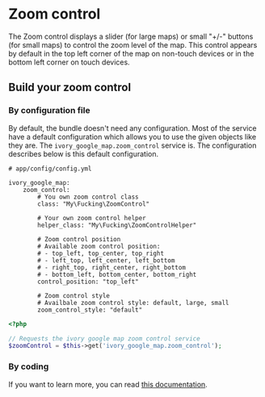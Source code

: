 # Zoom control

The Zoom control displays a slider (for large maps) or small "+/-" buttons (for small maps) to control the zoom level
of the map. This control appears by default in the top left corner of the map on non-touch devices or in the bottom
left corner on touch devices.

## Build your zoom control

### By configuration file

By default, the bundle doesn't need any configuration. Most of the service have a default configuration which allows
you to use the given objects like they are. The ``ivory_google_map.zoom_control`` service is. The configuration
describes below is this default configuration.

```
# app/config/config.yml

ivory_google_map:
    zoom_control:
        # You own zoom control class
        class: "My\Fucking\ZoomControl"

        # Your own zoom control helper
        helper_class: "My\Fucking\ZoomControlHelper"

        # Zoom control position
        # Available zoom control position:
        # - top_left, top_center, top_right
        # - left_top, left_center, left_bottom
        # - right_top, right_center, right_bottom
        # - bottom_left, bottom_center, bottom_right
        control_position: "top_left"

        # Zoom control style
        # Availbale zoom control style: default, large, small
        zoom_control_style: "default"
```

``` php
<?php

// Requests the ivory google map zoom control service
$zoomControl = $this->get('ivory_google_map.zoom_control');
```

### By coding

If you want to learn more, you can read
[this documentation](https://github.com/egeloen/ivory-google-map/blob/master/doc/usage/controls/zoom.md).
